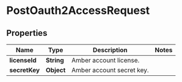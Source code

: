 

# PostOauth2AccessRequest


## Properties

| Name | Type | Description | Notes |
|------------ | ------------- | ------------- | -------------|
|**licenseId** | **String** | Amber account license. |  |
|**secretKey** | **Object** | Amber account secret key. |  |



